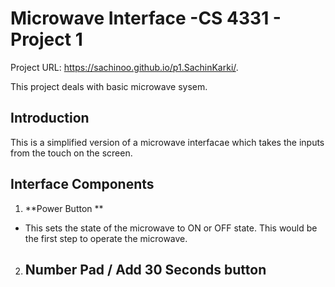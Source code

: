 # Microwave Interface -CS 4331 - Project 1

Project URL: https://sachinoo.github.io/p1.SachinKarki/.

This project deals with basic microwave sysem.

## Introduction

This is a simplified version of a microwave interfacae which takes the inputs from the touch on the screen.

## Interface Components
1.  **Power Button **
  - This sets the state of the microwave to ON or OFF state. This would be the first step to operate the microwave.
2. Number Pad / Add 30 Seconds button
    - 
